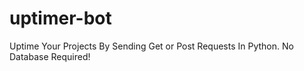 # uptimer-bot
Uptime Your Projects By Sending Get or Post Requests In Python. No Database Required!
